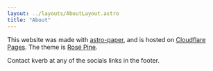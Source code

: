 ```yaml
---
layout: ../layouts/AboutLayout.astro
title: "About"
---
```


This website was made with [astro-paper](https://github.com/satnaing/astro-paper), and is
hosted on [Cloudflare Pages](https://developers.cloudflare.com/pages/). The theme is [Rosé Pine](https://rosepinetheme.com/).

Contact kverb at any of the socials links in the footer. 
